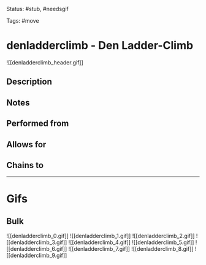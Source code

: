 Status: #stub, #needsgif 

Tags: #move

# denladderclimb - Den Ladder-Climb
![[denladderclimb_header.gif]]
## Description


## Notes


## Performed from


## Allows for


## Chains to


___
# Gifs
## Bulk
![[denladderclimb_0.gif]]
![[denladderclimb_1.gif]]
![[denladderclimb_2.gif]]
![[denladderclimb_3.gif]]
![[denladderclimb_4.gif]]
![[denladderclimb_5.gif]]
![[denladderclimb_6.gif]]
![[denladderclimb_7.gif]]
![[denladderclimb_8.gif]]
![[denladderclimb_9.gif]]